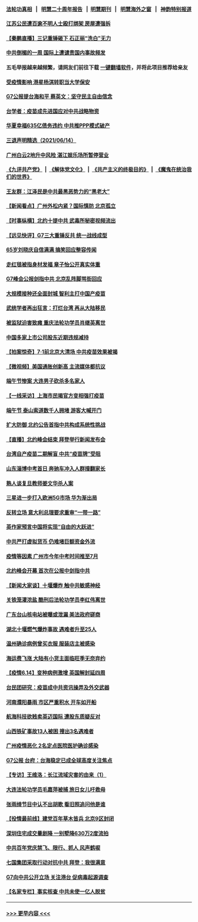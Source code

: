 #### [法轮功真相](https://github.com/gfw-breaker/truth/blob/master/README.md?t=0) &nbsp;&nbsp;|&nbsp;&nbsp; [明慧二十周年报告](https://github.com/gfw-breaker/mh-reports/blob/master/README.md?t=0) &nbsp;&nbsp;|&nbsp;&nbsp;[明慧期刊](https://github.com/gfw-breaker/mh-qikan) &nbsp;&nbsp;|&nbsp;&nbsp; [明慧海外之窗](https://github.com/gfw-breaker/mh-news/blob/master/README.md?t=0) &nbsp;&nbsp;|&nbsp;&nbsp; [神韵特别报道](https://github.com/gfw-breaker/mh-news/blob/master/shenyun.md?t=0)
#### [江苏公民遭百逾不明人士殴打绑架 房屋遭强拆](../pages/nsc413/n13022836.md?t=06151552) 
#### [【秦鹏直播】三记重锤砸下 石正丽“洗白”无力](../pages/nsc413/n13022185.md?t=06151552) 
#### [中共倒楣的一周 国际上遭谴责国内事故频发](../pages/nsc413/n13022376.md?t=06151552) 
#### 五毛举报越来越频繁，请网友们前往下载 [一键翻墙软件](https://github.com/gfw-breaker/ssr-accounts)，并将此项目推荐给亲友
#### [受疫情影响 港星杨淇转职当大学保安](../pages/nsc413/n13022205.md?t=06151552) 
#### [G7公报提台海和平 蔡英文：坚守民主自由信念](../pages/nsc413/n13022506.md?t=06151552) 
#### [台学者：疫苗成先进国应对中共战略物资](../pages/nsc413/n13022441.md?t=06151552) 
#### [华夏幸福635亿债务违约 中共推PPP模式破产](../pages/nsc413/n13022346.md?t=06151552) 
#### [三退声明精选（2021/06/14）](../pages/nsc413/n13022474.md?t=06151552) 
#### [广州白云2地升中风险 湛江娱乐场所暂停营业](../pages/nsc413/n13022347.md?t=06151552) 
#### [《九评共产党》](https://github.com/begood0513/9ping.md/blob/master/README.md) &nbsp;|&nbsp; [《解体党文化》](../../../../jtdwh.md/blob/master/README.md)  &nbsp;|&nbsp; [《共产主义的终极目的》](../../../../gczydzjmd.md/blob/master/README.md) &nbsp;|&nbsp; [《魔鬼在统治我们的世界》](../../../../mgztzwmdsj.md/blob/master/README.md) 
#### [王友群：江泽民是中共最黑恶势力的“黑老大”](../pages/nsc413/n13022180.md?t=06151552) 
#### [【新闻看点】广州外松内紧？国际慎防 北京孤立](../pages/nsc413/n13022149.md?t=06151552) 
#### [【时事纵横】北约十提中共 武毒所秘密视频流出](../pages/nsc413/n13022171.md?t=06151552) 
#### [【远见快评】G7三大重锤反共 统一战线成型](../pages/nsc413/n13022094.md?t=06151552) 
#### [65岁刘晓庆自信满满 搞笑回应整容传闻](../pages/nsc413/n13021980.md?t=06151552) 
#### [走红毯被指身材发福 章子怡公开真实体重](../pages/nsc413/n13021845.md?t=06151552) 
#### [G7峰会公报剑指中共 北京乱阵脚骂街回应](../pages/nsc413/n13021866.md?t=06151552) 
#### [大规模接种还全面封城 智利主打中国产疫苗](../pages/nsc413/n13022053.md?t=06151552) 
#### [武统学者再出狂言：打烂台湾 再从大陆移民](../pages/nsc413/n13022061.md?t=06151552) 
#### [被监狱迫害致瘫 重庆法轮功学员肖继英离世](../pages/nsc413/n13021610.md?t=06151552) 
#### [中国多家上市公司股东近期违规减持](../pages/nsc413/n13021991.md?t=06151552) 
#### [【拍案惊奇】7‧1前北京大清场 中共疫苗效果被揭](../pages/nsc413/n13020472.md?t=06151552) 
#### [【微视频】美国通胀创新高 主流媒体都抗议](../pages/nsc413/n13021355.md?t=06151552) 
#### [端午节惨案 大连男子砍杀多名家人](../pages/nsc413/n13021824.md?t=06151552) 
#### [【一线采访】上海市民揭官方变相强打疫苗](../pages/nsc413/n13021615.md?t=06151552) 
#### [端午节 泰山索道数千人拥堵 游客大喊开门](../pages/nsc413/n13021526.md?t=06151552) 
#### [扩大防御 北约公告首指中共构成系统性挑战](../pages/nsc413/n13021758.md?t=06151552) 
#### [【直播】北约峰会结束 拜登举行新闻发布会](../pages/nsc413/n13021603.md?t=06151552) 
#### [台湾自产疫苗二期解盲 中共“疫苗牌”受阻](../pages/nsc413/n13021746.md?t=06151552) 
#### [山东淄博中考首日 奔驰车冲入人群撞翻家长](../pages/nsc413/n13021656.md?t=06151552) 
#### [熟人谈复旦教师姜文华杀人案](../pages/nsc413/n13021663.md?t=06151552) 
#### [三星进一步打入欧洲5G市场 华为渐出局](../pages/nsc413/n13021536.md?t=06151552) 
#### [反转立场 意大利总理要求重审“一带一路”](../pages/nsc413/n13021413.md?t=06151552) 
#### [英作家预言中国将实现“自由的大跃进”](../pages/nsc413/n13021279.md?t=06151552) 
#### [中共严打虚拟货币 仍难堵巨额资金外流](../pages/nsc413/n13021564.md?t=06151552) 
#### [疫情等因素 广州市今年中考时间推至7月](../pages/nsc413/n13020922.md?t=06151552) 
#### [北约峰会开幕 首次在公报中剑指中共](../pages/nsc413/n13021423.md?t=06151552) 
#### [【新闻大家谈】十堰爆炸 触中共敏感神经](../pages/nsc413/n13021116.md?t=06151552) 
#### [关铁笼灌浓盐 酷刑后法轮功学员李红伟离世](../pages/nsc413/n13020931.md?t=06151552) 
#### [广东台山核电站被曝或泄漏 美法政府磋商](../pages/nsc413/n13021195.md?t=06151552) 
#### [湖北十堰燃气爆炸事故 遇难者升至25人](../pages/nsc413/n13021220.md?t=06151552) 
#### [温州确诊病例曾买衣服 服装店主被感染](../pages/nsc413/n13021087.md?t=06151552) 
#### [海运费飞涨 大陆有小货主面临旺季无奈弃约](../pages/nsc413/n13020802.md?t=06151552) 
#### [【疫情6.14】变种病例激增 英国解封延四周](../pages/nsc413/n13020806.md?t=06151552) 
#### [台民团研究：疫苗成中共资讯操弄及外交武器](../pages/nsc413/n13020873.md?t=06151552) 
#### [河南濮阳暴雨 市区严重积水 开车如开船](../pages/nsc413/n13020821.md?t=06151552) 
#### [航海科技欲贱卖英迈国际 遭股东质疑反对](../pages/nsc413/n13020065.md?t=06151552) 
#### [山西铁矿事故13人被困 搜出3名遇难者](../pages/nsc413/n13020617.md?t=06151552) 
#### [广州疫情恶化 2名定点医院医护确诊感染](../pages/nsc413/n13020575.md?t=06151552) 
#### [G7公报 台府：台海稳定已成全球高度关注焦点](../pages/nsc413/n13020376.md?t=06151552) 
#### [【专访】王维洛：长江流域灾害的由来（1）](../pages/nsc413/n13020079.md?t=06151552) 
#### [大连法轮功学员毛嘉萍被捕 旅日女儿吁救母](../pages/nsc413/n13019825.md?t=06151552) 
#### [张雨绮节目中认不出胡歌 看旧照追问他是谁](../pages/nsc413/n13019789.md?t=06151552) 
#### [【役情最前线】建党百年草木皆兵 北京9区封闭](../pages/nsc413/n13019869.md?t=06151552) 
#### [深圳住宅成交量剧降 一别墅降630万2度流拍](../pages/nsc413/n13019948.md?t=06151552) 
#### [中共百年党庆禁飞、限行、抓人 风声鹤唳](../pages/nsc413/n13019822.md?t=06151552) 
#### [七国集团采取行动对抗中共 拜登：我很满意](../pages/nsc413/n13019732.md?t=06151552) 
#### [G7向中共公开立场 关注港台 促病毒起源调查](../pages/nsc413/n13019759.md?t=06151552) 
#### [【名家专栏】事实核查 中共未使一亿人脱贫](../pages/nsc413/n13019382.md?t=06151552) 

----
#### [ >>> 更早内容 <<< ](../indexes/nsc413-earlier.md)
